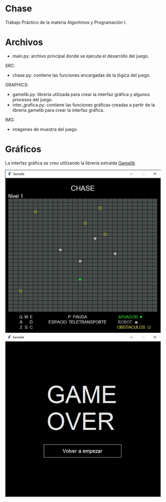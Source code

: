 # Chase

Trabajo Práctico de la materia Algoritmos y Programación I.

# Archivos
* main.py: archivo principal donde se ejecuta el desarrollo del juego.

SRC:
  * chase.py: contiene las funciones encargadas de la lógica del juego.

GRAPHICS:
  * gamelib.py: librería utilizada para crear la interfaz gráfica y algunos procesos del juego.
  * inter_grafica.py: contiene las funciones gráficas creadas a partir de la librería gamelib para crear la interfaz gráfica.
 
 IMG:
  * imágenes de muestra del juego.

# Gráficos
La interfaz gráfica se creo utilizando la librería extraída [Gamelib](https://github.com/dessaya/python-gamelib)

![Chase](https://github.com/SebaB29/Chase/blob/main/img/chase.jpg)
![Game Over](https://github.com/SebaB29/Chase/blob/main/img/gameOver.jpg)
